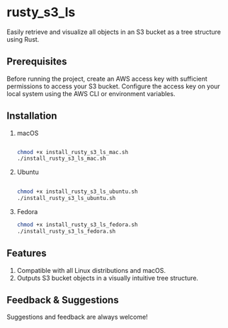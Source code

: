 # rusty_s3_ls
Easily retrieve and visualize all objects in an S3 bucket as a tree structure using Rust.

## Prerequisites
Before running the project, create an AWS access key with sufficient permissions to access your S3 bucket. Configure the access key on your local system using the AWS CLI or environment variables.

## Installation
1. macOS
   ```bash
   
   chmod +x install_rusty_s3_ls_mac.sh
   ./install_rusty_s3_ls_mac.sh
   ```
2. Ubuntu
   ```bash
  
   chmod +x install_rusty_s3_ls_ubuntu.sh
   ./install_rusty_s3_ls_ubuntu.sh
   ```
3. Fedora
   ```bash
   chmod +x install_rusty_s3_ls_fedora.sh
   ./install_rusty_s3_ls_fedora.sh
   ```
## Features
1. Compatible with all Linux distributions and macOS.
2. Outputs S3 bucket objects in a visually intuitive tree structure.

## Feedback & Suggestions
Suggestions and feedback are always welcome!